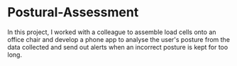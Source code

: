 # Postural-Assessment
In this project, I worked with a colleague to assemble load cells onto an office chair and develop a phone app to analyse the user's posture from the data collected and send out alerts when an incorrect posture is kept for too long. 
